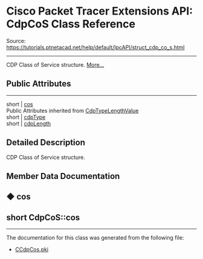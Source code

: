 # Cisco Packet Tracer Extensions API: CdpCoS Class Reference

Source: https://tutorials.ptnetacad.net/help/default/IpcAPI/struct_cdp_co_s.html

---

CDP Class of Service structure. [More...](struct_cdp_co_s.html#details)

##  Public Attributes  
  
---  
short | [cos](struct_cdp_co_s.html#a9eb7f2476d76936a6ebafad72f94a3e6)  
Public Attributes inherited from [CdpTypeLengthValue](struct_cdp_type_length_value.html)  
short | [cdpType](struct_cdp_type_length_value.html#ae75bf0f347d03d77631fd1071fd220f4)  
short | [cdpLength](struct_cdp_type_length_value.html#a34f72e72699cee26798efff0418ed518)  
  
## Detailed Description

CDP Class of Service structure. 

## Member Data Documentation

## ◆ cos

short CdpCoS::cos  
---  
  
* * *

The documentation for this class was generated from the following file:

  * [CCdpCos.pki](_c_cdp_cos_8pki.html)


